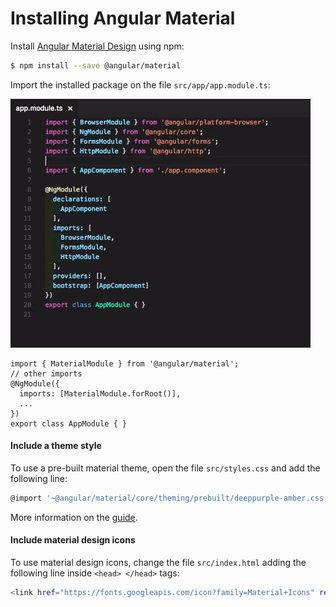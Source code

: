 # Installing Angular Material
Install [Angular Material Design](https://material.angular.io/guide/getting-started) using npm:

```sh
$ npm install --save @angular/material
```

Import the installed package on the file `src/app/app.module.ts`:

![](001.import-material-design.gif?raw=true)

```
import { MaterialModule } from '@angular/material';
// other imports 
@NgModule({
  imports: [MaterialModule.forRoot()],
  ...
})
export class AppModule { }
```

#### Include a theme style

To use a pre-built material theme, open the file `src/styles.css` and add the following line: 

```sh
@import '~@angular/material/core/theming/prebuilt/deeppurple-amber.css';
```

More information on the [guide](https://material.angular.io/guide/theming). 

#### Include material design icons

To use material design icons, change the file `src/index.html` adding the following line inside `<head> </head>` tags:

```sh
<link href="https://fonts.googleapis.com/icon?family=Material+Icons" rel="stylesheet">
```

